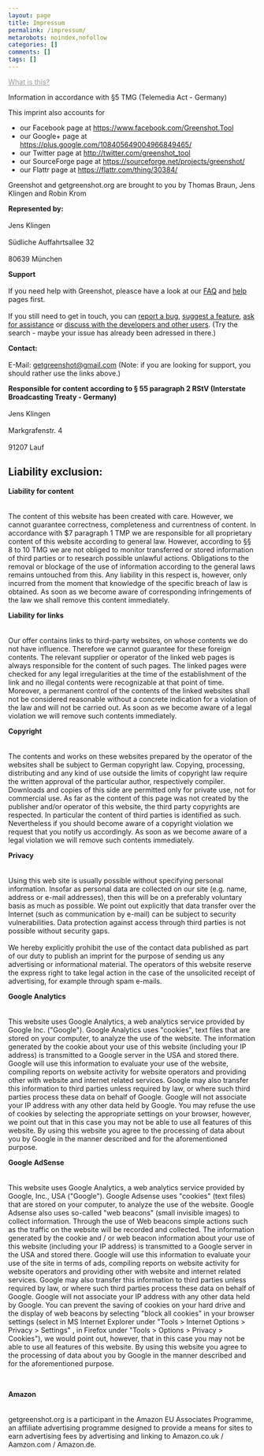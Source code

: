 ```yaml
---
layout: page
title: Impressum
permalink: /impressum/
metarobots: noindex,nofollow
categories: []
comments: []
tags: []
---
```

<p><a href="http://en.wikipedia.org/wiki/Impressum" target="_blank" style="color:#999999">What is this?</a></p>
<p>Information in accordance with §5 TMG (Telemedia Act - Germany)</p>
<p>This imprint also accounts for </p>
<ul>
<li>our Facebook page at <a href="https://www.facebook.com/Greenshot.Tool" target="_blank">https://www.facebook.com/Greenshot.Tool</a></li>
<li>our Google+ page at <a href="https://plus.google.com/108405649004966849465/" target="_blank">https://plus.google.com/108405649004966849465/</a></li>
<li>our Twitter page at <a href="http://twitter.com/greenshot_tool" target="_blank">http://twitter.com/greenshot_tool</a></li>
<li>our SourceForge page at <a href="https://sourceforge.net/projects/greenshot/" target="_blank">https://sourceforge.net/projects/greenshot/</a></li>
<li>our Flattr page at <a href="https://flattr.com/thing/30384/" target="_blank">https://flattr.com/thing/30384/</a></li>
</ul>
<p>Greenshot and getgreenshot.org are brought to you by Thomas Braun, Jens Klingen and Robin Krom<br></p>
<p> <strong>Represented by: </strong><br><br />
Jens Klingen<br><br />
Südliche Auffahrtsallee 32<br><br />
80639 München</p>
<p>
<strong>Support</strong><br><br />
If you need help with Greenshot, pleasce have a look at our <a href="/faq/">FAQ</a> and <a href="/help">help</a> pages first.<br><br />
If you still need to get in touch, you can <a href="http://sourceforge.net/p/greenshot/bugs/" target="_blank" rel="nofollow">report a bug</a>, <a href="http://sourceforge.net/p/greenshot/feature-requests/" target="_blank" rel="nofollow">suggest a feature</a>, <a href="https://sourceforge.net/p/greenshot/support-requests/" rel="nofollow">ask for assistance</a> or <a href="http://sourceforge.net/p/greenshot/discussion/676082/" target="_blank" rel="nofollow">discuss with the developers and other users</a>. (Try the search - maybe your issue has already been adressed in there.)</p>
<p>
<strong>Contact:</strong> <br><br />
E-Mail: <a href='mailto:getgreenshot@gmail.com'>getgreenshot@gmail.com</a> (Note: if you are looking for support, you should rather use the links above.)</p>
<p><strong>Responsible for content according to § 55 paragraph 2 RStV (Interstate Broadcasting Treaty - Germany)</strong><br><br />
Jens Klingen<br><br />
Markgrafenstr. 4<br><br />
91207 Lauf</p>
<h2>Liability exclusion: </h2>
<p>
<strong>Liability for content</strong><br><br><br />
The content of this website has been created with care. However, we cannot guarantee correctness, completeness and currentness of content. In accordance with $7 paragraph 1 TMP we are responsible for all proprietary content of this website according to general law. However, according to §§ 8 to 10 TMG we are not obliged to monitor transferred or stored information of third parties or to research possible unlawful actions. Obligations to the removal or blockage of the use of information according to the general laws remains untouched from this. Any liability in this respect is, however, only incurred from the moment that knowledge of the specific breach of law is obtained. As soon as we become aware of corresponding infringements of the law we shall remove this content immediately.</p>
<p>
<strong>Liability for links</strong><br><br><br />
Our offer contains links to third-party websites, on whose contents we do not have influence. Therefore we cannot guarantee for these foreign contents. The relevant supplier or operator of the linked web pages is always responsible for the content of such pages. The linked pages were checked for any legal irregularities at the time of the establishment of the link and no illegal contents were recognizable at that point of time. Moreover, a permanent control of the contents of the linked websites shall not be considered reasonable without a concrete indication for a violation of the law and will not be carried out. As soon as we become aware of a legal violation we will remove such contents immediately.</p>
<p>
<strong>Copyright</strong><br><br><br />
The contents and works on these websites prepared by the operator of the websites shall be subject to German copyright law. Copying, processing, distributing and any kind of use outside the limits of copyright law require the written approval of the particular author, respectively compiler. Downloads and copies of this side are permitted only for private use, not for commercial use. As far as the content of this page was not created by the publisher and/or operator of this website, the third party copyrights are respected. In particular the content of third parties is identified as such. Nevertheless if you should become aware of a copyright violation we request that you notify us accordingly. As soon as we become aware of a legal violation we will remove such contents immediately.</p>
<p>
<strong>Privacy</strong><br><br><br />
Using this web site is usually possible without specifying personal information. Insofar as personal data are collected on our site (e.g. name, address or e-mail addresses), then this will be on a preferably voluntary basis as much as possible. We point out explicitly that data transfer over the Internet (such as communication by e-mail) can be subject to security vulnerabilities. Data protection against access through third parties is not possible without security gaps.<br><br />
We hereby explicitly prohibit the use of the contact data published as part of our duty to publish an imprint for the purpose of sending us any advertising or informational material. The operators of this website reserve the express right to take legal action in the case of the unsolicited receipt of advertising, for example through spam e-mails.</p>
<p><strong>Google Analytics</strong><br><br><br />
This website uses Google Analytics, a web analytics service provided by Google Inc. ("Google"). Google Analytics uses "cookies", text files that are stored on your computer, to analyze the use of the website. The information generated by the cookie about your use of this website (including your IP address) is transmitted to a Google server in the USA and stored there. Google will use this information to evaluate your use of the website, compiling reports on website activity for website operators and providing other with website and internet related services. Google may also transfer this information to third parties unless required by law, or where such third parties process these data on behalf of Google. Google will not associate your IP address with any other data held by Google. You may refuse the use of cookies by selecting the appropriate settings on your browser, however, we point out that in this case you may not be able to use all features of this website. By using this website you agree to the processing of data about you by Google in the manner described and for the aforementioned purpose.</p>
<p>
<strong>Google AdSense</strong><br><br><br />
This website uses Google Analytics, a web analytics service provided by Google, Inc., USA ("Google"). Google Adsense uses "cookies" (text files) that are stored on your computer, to analyze the use of the website. Google Adsense also uses so-called "web beacons" (small invisible images) to collect information. Through the use of Web beacons simple actions such as the traffic on the website will be recorded and collected. The information generated by the cookie and / or web beacon information about your use of this website (including your IP address) is transmitted to a Google server in the USA and stored there. Google will use this information to evaluate your use of the site in terms of ads, compiling reports on website activity for website operators and providing other with website and internet related services. Google may also transfer this information to third parties unless required by law, or where such third parties process these data on behalf of Google. Google will not associate your IP address with any other data held by Google. You can prevent the saving of cookies on your hard drive and the display of web beacons by selecting "block all cookies" in your browser settings (select in MS Internet Explorer under "Tools > Internet Options > Privacy > Settings" , in Firefox under "Tools > Options > Privacy > Cookies"), we would point out, however, that in this case you may not be able to use all features of this website. By using this website you agree to the processing of data about you by Google in the manner described and for the aforementioned purpose.</p>
<p><br> </p>
<p>
<strong>Amazon</strong><br><br><br />
getgreenshot.org is a participant in the Amazon EU Associates Programme, an affiliate advertising programme designed to provide a means for sites to earn advertising fees by advertising and linking to Amazon.co.uk / Aamzon.com / Amazon.de.</p>
